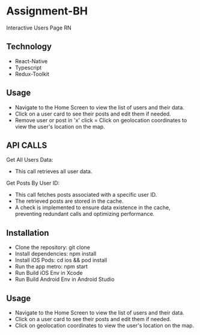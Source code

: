 # Assignment-BH
Interactive Users Page RN

Technology
----------
- React-Native
- Typescript
- Redux-Toolkit

Usage
-------------
- Navigate to the Home Screen to view the list of users and their data.
- Click on a user card to see their posts and edit them if needed.
- Remove user or post in 'x' click
= Click on geolocation coordinates to view the user's location on the map.

API CALLS
--------------
Get All Users Data:
- This call retrieves all user data.

Get Posts By User ID:
- This call fetches posts associated with a specific user ID.
- The retrieved posts are stored in the cache.
- A check is implemented to ensure data existence in the cache, preventing redundant calls and optimizing performance.  

Installation
-----------
- Clone the repository: git clone 
- Install dependencies: npm install
- Install iOS Pods: cd ios && pod install
- Run the app metro: npm start
- Run Build iOS Env in Xcode
- Run Build Android Env in Android Studio

Usage
-------------
- Navigate to the Home Screen to view the list of users and their data.
- Click on a user card to see their posts and edit them if needed.
- Click on geolocation coordinates to view the user's location on the map.
